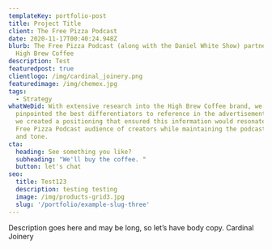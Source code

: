 ```yaml
---
templateKey: portfolio-post
title: Project Title
client: The Free Pizza Podcast
date: 2020-11-17T00:40:24.948Z
blurb: The Free Pizza Podcast (along with the Daniel White Show) partnered with
  High Brew Coffee
description: Test
featuredpost: true
clientlogo: /img/cardinal_joinery.png
featuredimage: /img/chemex.jpg
tags:
  - Strategy
whatWeDid: With extensive research into the High Brew Coffee brand, we first
  pinpointed the best differentiators to reference in the advertisement. Then,
  we created a positioning that ensured this information would resonate with the
  Free Pizza Podcast audience of creators while maintaining the podcast’s voice
  and tone.
cta:
  heading: See something you like?
  subheading: "We'll buy the coffee. "
  button: let's chat
seo:
  title: Test123
  description: testing testing
  image: /img/products-grid3.jpg
  slug: '/portfolio/example-slug-three'
---
```


Description goes here and may be long, so let’s have body copy. Cardinal Joinery
